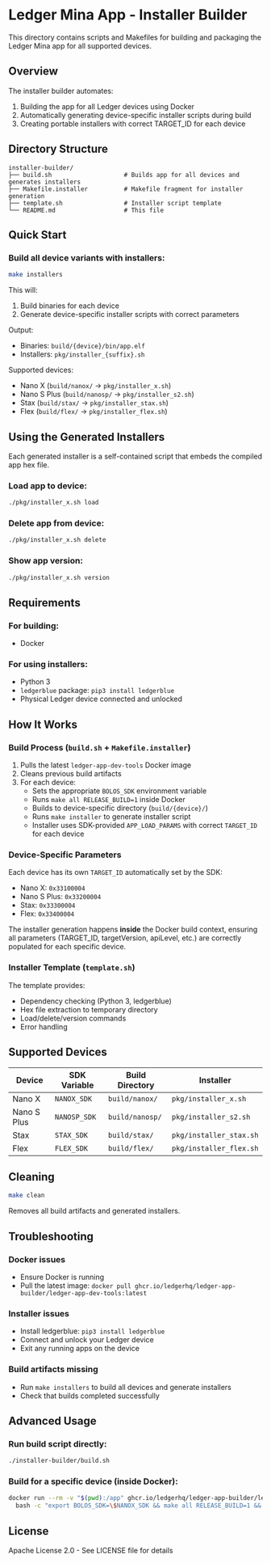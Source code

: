 # Ledger Mina App - Installer Builder

This directory contains scripts and Makefiles for building and packaging the Ledger Mina app for all supported devices.

## Overview

The installer builder automates:
1. Building the app for all Ledger devices using Docker
2. Automatically generating device-specific installer scripts during build
3. Creating portable installers with correct TARGET_ID for each device

## Directory Structure

```
installer-builder/
├── build.sh                    # Builds app for all devices and generates installers
├── Makefile.installer          # Makefile fragment for installer generation
├── template.sh                 # Installer script template
└── README.md                   # This file
```

## Quick Start

### Build all device variants with installers:
```bash
make installers
```

This will:
1. Build binaries for each device
2. Generate device-specific installer scripts with correct parameters

Output:
- Binaries: `build/{device}/bin/app.elf`
- Installers: `pkg/installer_{suffix}.sh`

Supported devices:
- Nano X (`build/nanox/` → `pkg/installer_x.sh`)
- Nano S Plus (`build/nanosp/` → `pkg/installer_s2.sh`)
- Stax (`build/stax/` → `pkg/installer_stax.sh`)
- Flex (`build/flex/` → `pkg/installer_flex.sh`)

## Using the Generated Installers

Each generated installer is a self-contained script that embeds the compiled app hex file.

### Load app to device:
```bash
./pkg/installer_x.sh load
```

### Delete app from device:
```bash
./pkg/installer_x.sh delete
```

### Show app version:
```bash
./pkg/installer_x.sh version
```

## Requirements

### For building:
- Docker

### For using installers:
- Python 3
- `ledgerblue` package: `pip3 install ledgerblue`
- Physical Ledger device connected and unlocked

## How It Works

### Build Process (`build.sh` + `Makefile.installer`)

1. Pulls the latest `ledger-app-dev-tools` Docker image
2. Cleans previous build artifacts
3. For each device:
   - Sets the appropriate `BOLOS_SDK` environment variable
   - Runs `make all RELEASE_BUILD=1` inside Docker
   - Builds to device-specific directory (`build/{device}/`)
   - Runs `make installer` to generate installer script
   - Installer uses SDK-provided `APP_LOAD_PARAMS` with correct `TARGET_ID` for each device

### Device-Specific Parameters

Each device has its own `TARGET_ID` automatically set by the SDK:
- Nano X: `0x33100004`
- Nano S Plus: `0x33200004`
- Stax: `0x33300004`
- Flex: `0x33400004`

The installer generation happens **inside** the Docker build context, ensuring all parameters (TARGET_ID, targetVersion, apiLevel, etc.) are correctly populated for each specific device.

### Installer Template (`template.sh`)

The template provides:
- Dependency checking (Python 3, ledgerblue)
- Hex file extraction to temporary directory
- Load/delete/version commands
- Error handling

## Supported Devices

| Device | SDK Variable | Build Directory | Installer |
|--------|-------------|-----------------|-----------|
| Nano X | `NANOX_SDK` | `build/nanox/` | `pkg/installer_x.sh` |
| Nano S Plus | `NANOSP_SDK` | `build/nanosp/` | `pkg/installer_s2.sh` |
| Stax | `STAX_SDK` | `build/stax/` | `pkg/installer_stax.sh` |
| Flex | `FLEX_SDK` | `build/flex/` | `pkg/installer_flex.sh` |

## Cleaning

```bash
make clean
```

Removes all build artifacts and generated installers.

## Troubleshooting

### Docker issues
- Ensure Docker is running
- Pull the latest image: `docker pull ghcr.io/ledgerhq/ledger-app-builder/ledger-app-dev-tools:latest`

### Installer issues
- Install ledgerblue: `pip3 install ledgerblue`
- Connect and unlock your Ledger device
- Exit any running apps on the device

### Build artifacts missing
- Run `make installers` to build all devices and generate installers
- Check that builds completed successfully

## Advanced Usage

### Run build script directly:

```bash
./installer-builder/build.sh
```

### Build for a specific device (inside Docker):

```bash
docker run --rm -v "$(pwd):/app" ghcr.io/ledgerhq/ledger-app-builder/ledger-app-dev-tools:latest \
  bash -c "export BOLOS_SDK=\$NANOX_SDK && make all RELEASE_BUILD=1 && make installer"
```

## License

Apache License 2.0 - See LICENSE file for details
